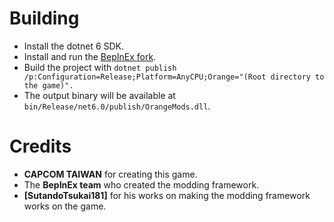 
# Building #
 - Install the dotnet 6 SDK.
 - Install and run the [BepInEx fork](https://www.nexusmods.com/megamanxdiveoffline/mods/1).
 - Build the project with `dotnet publish /p:Configuration=Release;Platform=AnyCPU;Orange="(Root directory to the game)".`
 - The output binary will be available at `bin/Release/net6.0/publish/OrangeMods.dll`.

# Credits #
 - **CAPCOM TAIWAN** for creating this game.
 - The **BepInEx team** who created the modding framework.
 - **[SutandoTsukai181]** for his works on making the modding framework works on the game.
